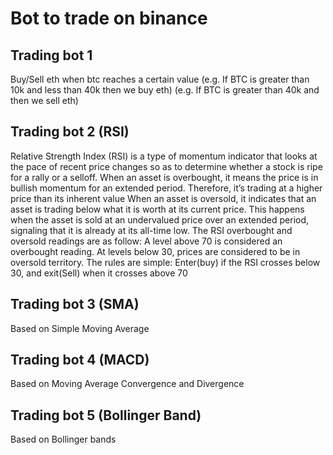 # Bot to trade on binance

## Trading bot 1
Buy/Sell eth when btc reaches a certain value 
(e.g. If BTC is greater than 10k and less than 40k then we buy eth)
(e.g. If BTC is greater than 40k and then we sell eth)


## Trading bot 2 (RSI)
Relative Strength Index (RSI) is a type of momentum indicator that looks at the pace of recent price 
changes so as to determine whether a stock is ripe for a rally or a selloff.
When an asset is overbought, it means the price is in bullish momentum for an extended period. 
Therefore, it’s trading at a higher price than its inherent value
When an asset is oversold, it indicates that an asset is trading below what it is worth at its current price. 
This happens when the asset is sold at an undervalued price over an extended period, signaling that
it is already at its all-time low.
The RSI overbought and oversold readings are as follow:
A level above 70 is considered an overbought reading.
At levels below 30, prices are considered to be in oversold territory.
The rules are simple: Enter(buy) if the RSI crosses below 30, and exit(Sell) when it crosses above 70

## Trading bot 3 (SMA)
Based on Simple Moving Average

## Trading bot 4 (MACD)
Based on Moving Average Convergence and Divergence

## Trading bot 5 (Bollinger Band)
Based on Bollinger bands